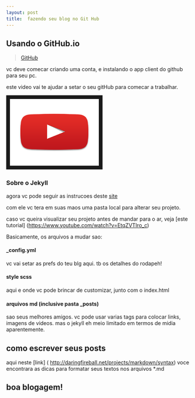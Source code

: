 ```yaml
---
layout: post
title:  fazendo seu blog no Git Hub
---
```


## Usando o GitHub.io ##

> [GitHub](http://github.io)

vc deve comecar criando uma conta, e instalando o app client do github para seu pc.

este video vai te ajudar a setar o seu gitHub para comecar a trabalhar.

<a href="https://www.youtube.com/watch?v=jVeNnHy65Rs
" target="_blank"><img src="/images/yt.png" 
alt="tutotial jekyll" width="240" height="180" border="10" /></a>


### <strong> Sobre o Jekyll </strong> ##

agora vc pode seguir as instrucoes deste [site](http://www.jekyllnow.com/)

com ele vc tera em suas maos uma pasta local para alterar seu projeto.

caso vc queira visualizar seu projeto antes de mandar para o ar, veja [este tutorial] (https://www.youtube.com/watch?v=EtqZVTIro_c)

Basicamente, os arquivos a mudar sao:

#### _config.yml ####

vc vai setar as prefs do teu blg aqui. tb os detalhes do rodapeh!

#### style scss ####

aqui e onde vc pode brincar de customizar, junto com o index.html

#### arquivos md (inclusive pasta _posts)  ####

sao seus melhores amigos. vc pode usar varias tags para colocar links, imagens de videos. mas o jekyll eh meio limitado em termos de midia aparentemente.



## como escrever seus posts


aqui neste [link] ( http://daringfireball.net/projects/markdown/syntax) voce encontrara as dicas para formatar seus textos nos arquivos *.md

## boa blogagem!
